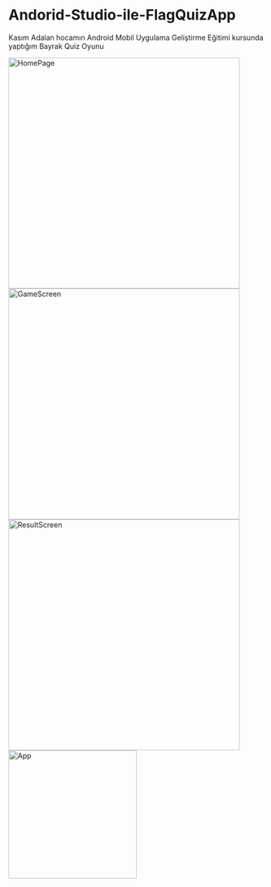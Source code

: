 # Andorid-Studio-ile-FlagQuizApp
Kasım Adalan hocamın Android Mobil Uygulama Geliştirme Eğitimi kursunda yaptığım Bayrak Quiz Oyunu

<img width="454" alt="HomePage" src="https://github.com/emirkddn/Andorid-Studio-ile-FlagQuizApp/assets/118385373/ae64e994-eb7c-4f83-b55d-57a7d681356d">
<img width="454" alt="GameScreen" src="https://github.com/emirkddn/Andorid-Studio-ile-FlagQuizApp/assets/118385373/913965ce-32cb-414c-8d1a-86d432342e2e">
<img width="454" alt="ResultScreen" src="https://github.com/emirkddn/Andorid-Studio-ile-FlagQuizApp/assets/118385373/a7a37637-d6d5-4871-9035-4397e8c17035">
<img width="252" alt="App" src="https://github.com/emirkddn/Andorid-Studio-ile-FlagQuizApp/assets/118385373/8fdff8b5-bfd6-47d1-9182-01e8d900c089">
